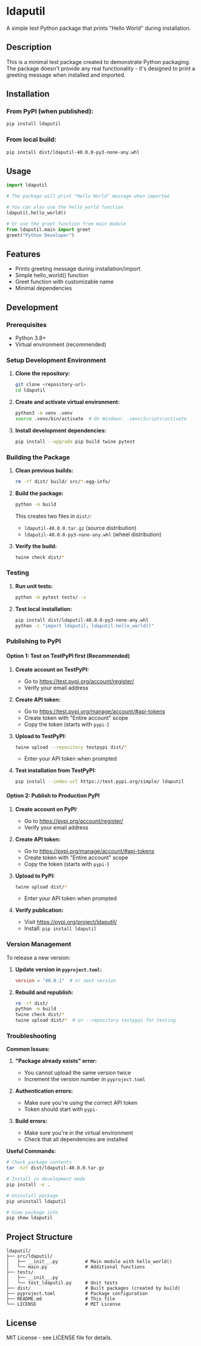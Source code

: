 # ldaputil

A simple test Python package that prints "Hello World" during installation.

## Description

This is a minimal test package created to demonstrate Python packaging. The package doesn't provide any real functionality - it's designed to print a greeting message when installed and imported.

## Installation

### From PyPI (when published):
```bash
pip install ldaputil
```

### From local build:
```bash
pip install dist/ldaputil-40.0.0-py3-none-any.whl
```

## Usage

```python
import ldaputil

# The package will print "Hello World" message when imported

# You can also use the hello_world function
ldaputil.hello_world()

# Or use the greet function from main module
from ldaputil.main import greet
greet("Python Developer")
```

## Features

- Prints greeting message during installation/import
- Simple hello_world() function
- Greet function with customizable name
- Minimal dependencies

## Development

### Prerequisites

- Python 3.8+
- Virtual environment (recommended)

### Setup Development Environment

1. **Clone the repository:**
   ```bash
   git clone <repository-url>
   cd ldaputil
   ```

2. **Create and activate virtual environment:**
   ```bash
   python3 -m venv .venv
   source .venv/bin/activate  # On Windows: .venv\Scripts\activate
   ```

3. **Install development dependencies:**
   ```bash
   pip install --upgrade pip build twine pytest
   ```

### Building the Package

1. **Clean previous builds:**
   ```bash
   rm -rf dist/ build/ src/*.egg-info/
   ```

2. **Build the package:**
   ```bash
   python -m build
   ```

   This creates two files in `dist/`:
   - `ldaputil-40.0.0.tar.gz` (source distribution)
   - `ldaputil-40.0.0-py3-none-any.whl` (wheel distribution)

3. **Verify the build:**
   ```bash
   twine check dist/*
   ```

### Testing

1. **Run unit tests:**
   ```bash
   python -m pytest tests/ -v
   ```

2. **Test local installation:**
   ```bash
   pip install dist/ldaputil-40.0.0-py3-none-any.whl
   python -c "import ldaputil; ldaputil.hello_world()"
   ```

### Publishing to PyPI

#### Option 1: Test on TestPyPI first (Recommended)

1. **Create account on TestPyPI:**
   - Go to https://test.pypi.org/account/register/
   - Verify your email address

2. **Create API token:**
   - Go to https://test.pypi.org/manage/account/#api-tokens
   - Create token with "Entire account" scope
   - Copy the token (starts with `pypi-`)

3. **Upload to TestPyPI:**
   ```bash
   twine upload --repository testpypi dist/*
   ```
   - Enter your API token when prompted

4. **Test installation from TestPyPI:**
   ```bash
   pip install --index-url https://test.pypi.org/simple/ ldaputil
   ```

#### Option 2: Publish to Production PyPI

1. **Create account on PyPI:**
   - Go to https://pypi.org/account/register/
   - Verify your email address

2. **Create API token:**
   - Go to https://pypi.org/manage/account/#api-tokens
   - Create token with "Entire account" scope
   - Copy the token (starts with `pypi-`)

3. **Upload to PyPI:**
   ```bash
   twine upload dist/*
   ```
   - Enter your API token when prompted

4. **Verify publication:**
   - Visit https://pypi.org/project/ldaputil/
   - Install: `pip install ldaputil`

### Version Management

To release a new version:

1. **Update version in `pyproject.toml`:**
   ```toml
   version = "40.0.1"  # or next version
   ```

2. **Rebuild and republish:**
   ```bash
   rm -rf dist/
   python -m build
   twine check dist/*
   twine upload dist/*  # or --repository testpypi for testing
   ```

### Troubleshooting

**Common Issues:**

1. **"Package already exists" error:**
   - You cannot upload the same version twice
   - Increment the version number in `pyproject.toml`

2. **Authentication errors:**
   - Make sure you're using the correct API token
   - Token should start with `pypi-`

3. **Build errors:**
   - Make sure you're in the virtual environment
   - Check that all dependencies are installed

**Useful Commands:**

```bash
# Check package contents
tar -tzf dist/ldaputil-40.0.0.tar.gz

# Install in development mode
pip install -e .

# Uninstall package
pip uninstall ldaputil

# View package info
pip show ldaputil
```

## Project Structure

```
ldaputil/
├── src/ldaputil/
│   ├── __init__.py          # Main module with hello_world()
│   └── main.py              # Additional functions
├── tests/
│   ├── __init__.py
│   └── test_ldaputil.py     # Unit tests
├── dist/                    # Built packages (created by build)
├── pyproject.toml           # Package configuration
├── README.md                # This file
└── LICENSE                  # MIT License
```

## License

MIT License - see LICENSE file for details. 
